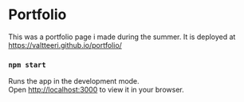 # Portfolio

This was a portfolio page i made during the summer. It is deployed at https://valtteeri.github.io/portfolio/

### `npm start`

Runs the app in the development mode.\
Open [http://localhost:3000](http://localhost:3000) to view it in your browser.



